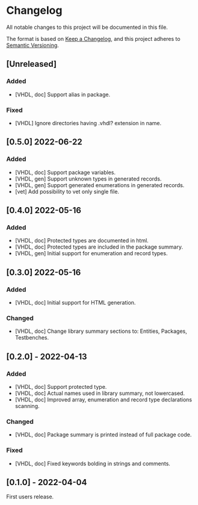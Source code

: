 # Changelog

All notable changes to this project will be documented in this file.

The format is based on [Keep a Changelog](https://keepachangelog.com/en/1.0.0/),
and this project adheres to [Semantic Versioning](https://semver.org/spec/v2.0.0.html).

## [Unreleased]
### Added
- [VHDL, doc] Support alias in package.
### Fixed
- [VHDL] Ignore directories having \.vhdl? extension in name.

## [0.5.0] 2022-06-22
### Added
- [VHDL, doc] Support package variables.
- [VHDL, gen] Support unknown types in generated records.
- [VHDL, gen] Support generated enumerations in generated records.
- [vet] Add possibility to vet only single file.

## [0.4.0] 2022-05-16
### Added
- [VHDL, doc] Protected types are documented in html.
- [VHDL, doc] Protected types are included in the package summary.
- [VHDL, gen] Initial support for enumeration and record types.

## [0.3.0] 2022-05-16
### Added
- [VHDL, doc] Initial support for HTML generation.
### Changed
- [VHDL, doc] Change library summary sections to: Entities, Packages, Testbenches.

## [0.2.0] - 2022-04-13
### Added
- [VHDL, doc] Support protected type.
- [VHDL, doc] Actual names used in library summary, not lowercased.
- [VHDL, doc] Improved array, enumeration and record type declarations scanning.
### Changed
- [VHDL, doc] Package summary is printed instead of full package code.
### Fixed
- [VHDL, doc] Fixed keywords bolding in strings and comments.

## [0.1.0] - 2022-04-04
First users release.
